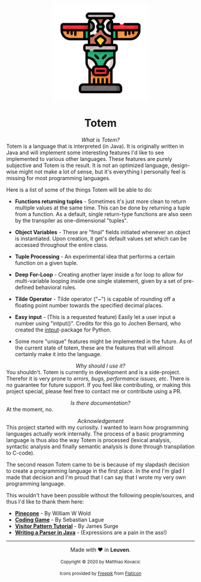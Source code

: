 <dl>
    <div align="center">
        <img src="totem-256.png" alt="Totem Logo">
        <h1>Totem</h1>
    </div>
</dl>
<div align="center">
	<em>What is Totem?</em>
</div>
<div>
Totem is a language that is interpreted (in Java). It is originally written in Java and will implement some interesting features I'd like to see implemented to various other languages. These features are purely subjective and Totem is the result. It is not an optimized language, design-wise might not make a lot of sense, but it's everything I personally feel is missing for most programming languages.

Here is a list of some of the things Totem will be able to do:

 - **Functions returning tuples** - Sometimes it's just more clean to return multiple values at the same time. This can be done by returning a tuple from a function. As a default, single return-type functions are also seen by the transpiler as one-dimensional "tuples". 
 
 - **Object Variables** - These are "final" fields initiated whenever an object is instantiated. Upon creation, it get's default values set which can be accessed throughout the entire class.
 
 - **Tuple Processing** - An experimental idea that performs a certain function on a given tuple.
 
 - **Deep For-Loop** - Creating another layer inside a for loop to allow for multi-variable looping inside one single statement, given by a set of pre-defined behavioral rules.
 
 - **Tilde Operator** - Tilde operator ("~") is capable of rounding off a floating point number towards the specified decimal places.

 - **Easy input** - (This is a requested feature) Easily let a user input a number using "intput()". Credits for this go to Jochen Bernard, who created the [intput](https://github.com/PolyRocketMatt/intput)-package for Python.
 
 - Some more "unique" features might be implemented in the future. As of the current state of totem, these are the features that will almost certainly make it into the language.

</div>
<p></p>
<div align="center">
	<em>Why should I use it?</em>
</div>
<div>
You shouldn't. Totem is currently in development and is a side-project. Therefor it is very prone to <em>errors, bugs, performance issues, etc</em>. There is no guarantee for future support. If you feel like contributing, or making this project special, please feel free to contact me or contribute using a PR. 
</div>
<p></p>
<div align="center">
	<em>Is there documentation?</em>
</div>
<div>
At the moment, no.
</div>
<p></p>
<div align="center">
	<em>Acknowledgement</em>
</div>
<div>
This project started with my curiosity. I wanted to learn how programming languages actually work internally. The process of a basic programming language is thus also the way Totem is processed (lexical analysis, syntactic analysis and finally semantic analysis is done through transpilation to C-code).

The second reason Totem came to be is because of my slapdash decision to create a programming language in the first place. In the end I'm glad I made that decision and I'm proud that I can say that I wrote my very own programming language.

This wouldn't have been possible without the following people/sources, and thus I'd like to thank them here:

-   **[Pinecone](https://www.freecodecamp.org/news/the-programming-language-pipeline-91d3f449c919/)**  - By William W Wold
-   **[Coding Game](https://www.youtube.com/watch?v=dY6jR52fFWo&t=150s)**  - By Sebastian Lague
-   **[Visitor Pattern Tutorial](https://dzone.com/articles/design-patterns-visitor)**  - By James Surge
-   **[Writing a Parser in Java](http://cogitolearning.co.uk/2013/03/writing-a-parser-in-java-introduction/)**  - (Expressions are a pain in the ass!)
</div>
<p></p>

---

<dl>
    <div>
        <p align="center">
            Made with ❤ in <b>Leuven</b>.
        </p>
        <p align="center">
            <small>Copyright © 2020 by Matthias Kovacic</small>
        </p>
        <p align="center">
            <small>Icons provided by <a href="https://www.flaticon.com/authors/freepik">Freepik</a> from <a href="https://www.flaticon.com/">Flaticon</a></small>
        </p>
    </div>
</dl>